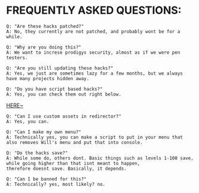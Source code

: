 # FREQUENTLY ASKED QUESTIONS:
~~~~~~~~~~~~~~~~~~~~~~~~~~~~~~~~~~~~~~~~~~~~~~~~~~~~~~~~~~~~~~~~~~~~~~~~~~~
Q: "Are these hacks patched?"
A: No, they currently are not patched, and probably wont be for a while.
~~~~~~~~~~~~~~~~~~~~~~~~~~~~~~~~~~~~~~~~~~~~~~~~~~~~~~~~~~~~~~~~~~~~~~~~~~~
~~~~~~~~~~~~~~~~~~~~~~~~~~~~~~~~~~~~~~~~~~~~~~~~~~~~~~~~~~~~~~~~~~~~~~~~~~~
Q: "Why are you doing this?"
A: We want to increse prodigys security, almost as if we were pen testers.
~~~~~~~~~~~~~~~~~~~~~~~~~~~~~~~~~~~~~~~~~~~~~~~~~~~~~~~~~~~~~~~~~~~~~~~~~~~
~~~~~~~~~~~~~~~~~~~~~~~~~~~~~~~~~~~~~~~~~~~~~~~~~~~~~~~~~~~~~~~~~~~~~~~~~~~
Q: "Are you still updating these hacks?"
A: Yes, we just are sometimes lazy for a few months, but we always have many projects hidden away.
~~~~~~~~~~~~~~~~~~~~~~~~~~~~~~~~~~~~~~~~~~~~~~~~~~~~~~~~~~~~~~~~~~~~~~~~~~~
~~~~~~~~~~~~~~~~~~~~~~~~~~~~~~~~~~~~~~~~~~~~~~~~~~~~~~~~~~~~~~~~~~~~~~~~~~~
Q: "Do you have script based hacks?"
A: Yes, you can check them out right below.
~~~~~~~~~~~~~~~~~~~~~~~~~~~~~~~~~~~~~~~~~~~~~~~~~~~~~~~~~~~~~~~~~~~~~~~~~~~
[HERE~](https://github.com/Prodigy-Hacking/ProdigyMathGameHacking/tree/master/hacks/Script-Based%20Hacks)
~~~~~~~~~~~~~~~~~~~~~~~~~~~~~~~~~~~~~~~~~~~~~~~~~~~~~~~~~~~~~~~~~~~~~~~~~~~
Q: "Can I use custom assets in redirector?"
A: Yes, you can.
~~~~~~~~~~~~~~~~~~~~~~~~~~~~~~~~~~~~~~~~~~~~~~~~~~~~~~~~~~~~~~~~~~~~~~~~~~~
~~~~~~~~~~~~~~~~~~~~~~~~~~~~~~~~~~~~~~~~~~~~~~~~~~~~~~~~~~~~~~~~~~~~~~~~~~~
Q: "Can I make my own menu?"
A: Technically yes, you can make a script to put in your menu that also removes Will's menu and put that into console.
~~~~~~~~~~~~~~~~~~~~~~~~~~~~~~~~~~~~~~~~~~~~~~~~~~~~~~~~~~~~~~~~~~~~~~~~~~~
~~~~~~~~~~~~~~~~~~~~~~~~~~~~~~~~~~~~~~~~~~~~~~~~~~~~~~~~~~~~~~~~~~~~~~~~~~~
Q: "Do the hacks save?"
A: While some do, others dont. Basic things such as levels 1-100 save, while going higher than that isnt meant to happen,
therefore doesnt save. Basically, it depends.
~~~~~~~~~~~~~~~~~~~~~~~~~~~~~~~~~~~~~~~~~~~~~~~~~~~~~~~~~~~~~~~~~~~~~~~~~~~
~~~~~~~~~~~~~~~~~~~~~~~~~~~~~~~~~~~~~~~~~~~~~~~~~~~~~~~~~~~~~~~~~~~~~~~~~~~
Q: "Can I be banned for this?"
A: Technically? yes, most likely? no.
~~~~~~~~~~~~~~~~~~~~~~~~~~~~~~~~~~~~~~~~~~~~~~~~~~~~~~~~~~~~~~~~~~~~~~~~~~~
